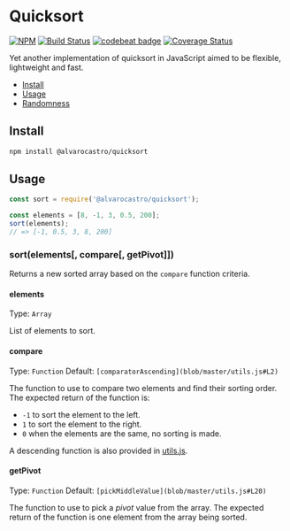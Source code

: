 # Quicksort
[![NPM](https://img.shields.io/npm/v/@alvarocastro/quicksort.svg)](https://www.npmjs.com/package/@alvarocastro/quicksort)
[![Build Status](https://travis-ci.org/alvarocastro/quicksort.svg?branch=master)](https://travis-ci.org/alvarocastro/quicksort)
[![codebeat badge](https://codebeat.co/badges/155a70c2-4faa-4adc-b4fd-228fd86f3e43)](https://codebeat.co/projects/github-com-alvarocastro-quicksort-master)
[![Coverage Status](https://coveralls.io/repos/github/alvarocastro/quicksort/badge.svg?branch=master)](https://coveralls.io/github/alvarocastro/quicksort?branch=master)

Yet another implementation of quicksort in JavaScript aimed to be flexible, lightweight and fast.

- [Install](#install)
- [Usage](#usage)
- [Randomness](#random-number-generation)

## Install

```bash
npm install @alvarocastro/quicksort
```

## Usage

```js
const sort = require('@alvarocastro/quicksort');

const elements = [8, -1, 3, 0.5, 200];
sort(elements);
// => [-1, 0.5, 3, 8, 200]
```

### sort(elements[, compare[, getPivot]])

Returns a new sorted array based on the `compare` function criteria.

#### elements

Type: `Array`

List of elements to sort.

#### compare

Type: `Function`
Default: `[comparatorAscending](blob/master/utils.js#L2)`

The function to use to compare two elements and find their sorting order.
The expected return of the function is:
* `-1` to sort the element to the left.
* `1` to sort the element to the right.
* `0` when the elements are the same, no sorting is made.

A descending function is also provided in [utils.js](blob/master/utils.js).

#### getPivot

Type: `Function`
Default: `[pickMiddleValue](blob/master/utils.js#L20)`

The function to use to pick a _pivot_ value from the array.
The expected return of the function is one element from the array being sorted.
